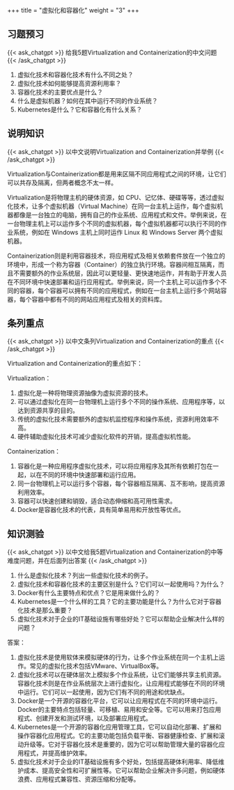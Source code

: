 +++
title = "虚拟化和容器化"
weight = "3"
+++
## 习题预习
{{< ask_chatgpt >}}
给我5题Virtualization and Containerization的中文问题
{{< /ask_chatgpt >}}



1. 虚拟化技术和容器化技术有什么不同之处？ 
2. 虚拟化技术如何能够提高资源利用率？ 
3. 容器化技术的主要优点是什么？ 
4. 什么是虚拟机器？如何在其中运行不同的作业系统？ 
5. Kubernetes是什么？它和容器化有什么关系？   

## 说明知识
{{< ask_chatgpt >}}
以中文说明Virtualization and Containerization并举例
{{< /ask_chatgpt >}}



Virtualization与Containerization都是用来区隔不同应用程式之间的环境，让它们可以共存及隔离，但两者概念不太一样。

Virtualization是将物理主机的硬体资源，如 CPU、记忆体、硬碟等等，透过虚拟化技术，让多个虚拟机器（Virtual Machine）在同一台主机上运作，每个虚拟机器都像是一台独立的电脑，拥有自己的作业系统、应用程式和文件。举例来说，在一台物理主机上可以运作多个不同的虚拟机器，每个虚拟机器都可以执行不同的作业系统，例如在 Windows 主机上同时运作 Linux 和 Windows Server 两个虚拟机器。

Containerization则是利用容器技术，将应用程式及相关依赖套件放在一个独立的环境中，形成一个称为容器（Container）的独立执行环境。容器间相互隔离，而且不需要额外的作业系统层，因此可以更轻量、更快速地运作，并有助于开发人员在不同环境中快速部署和运行应用程式。举例来说，同一个主机上可以运作多个不同的容器，每个容器可以拥有不同的应用程式，例如在一台主机上运行多个网站容器，每个容器中都有不同的网站应用程式及相关的资料库。   

## 条列重点
{{< ask_chatgpt >}}
以中文条列Virtualization and Containerization的重点
{{< /ask_chatgpt >}}



Virtualization and Containerization的重点如下：

Virtualization：
1. 虚拟化是一种将物理资源抽像为虚拟资源的技术。
2. 可以通过虚拟化在同一台物理机上运行多个不同的操作系统、应用程序等，以达到资源共享的目的。
3. 传统的虚拟化技术需要额外的虚拟机监控程序和操作系统，资源利用效率不高。
4. 硬件辅助虚拟化技术可减少虚拟化软件的开销，提高虚拟机性能。

Containerization：
1. 容器化是一种应用程序虚拟化技术，可以将应用程序及其所有依赖打包在一起，以在不同的环境中快速部署和运行应用。
2. 同一台物理机上可以运行多个容器，每个容器相互隔离、互不影响，提高资源利用效率。
3. 容器可以快速创建和销毁，适合动态伸缩和高可用性需求。
4. Docker是容器化技术的代表，具有简单易用和开放性等优点。   

## 知识测验
{{< ask_chatgpt >}}
以中文给我5题Virtualization and Containerization的中等难度问题，并在后面列出答案
{{< /ask_chatgpt >}}



1. 什么是虚拟化技术？列出一些虚拟化技术的例子。
2. 虚拟化技术和容器化技术的主要区别是什么？它们可以一起使用吗？为什么？
3. Docker有什么主要特点和优点？它是用来做什么的？
4. Kubernetes是一个什么样的工具？它的主要功能是什么？为什么它对于容器化技术是那么重要？
5. 虚拟化技术对于企业的IT基础设施有哪些好处？它可以帮助企业解决什么样的问题？

答案：
1. 虚拟化技术是使用软体来模拟硬体的行为，让多个作业系统在同一个主机上运作。常见的虚拟化技术包括VMware、VirtualBox等。
2. 虚拟化技术可以在硬体层次上模拟多个作业系统，让它们能够共享主机资源。容器化技术则是在作业系统层次上进行虚拟化，让应用程式能够在不同的环境中运行。它们可以一起使用，因为它们有不同的用途和优缺点。
3. Docker是一个开源的容器化平台，它可以让应用程式在不同的环境中运行。Docker的主要特点包括轻量、可移植、易用和安全等。它可以用来打包应用程式、创建开发和测试环境，以及部署应用程式。
4. Kubernetes是一个开源的容器化应用管理工具，它可以自动化部署、扩展和操作容器化应用程式。它的主要功能包括负载平衡、容器健康检查、扩展和滚动升级等。它对于容器化技术是重要的，因为它可以帮助管理大量的容器化应用程式，并提高维护效率。
5. 虚拟化技术对于企业的IT基础设施有多个好处，包括提高硬体利用率、降低维护成本、提高安全性和可扩展性等。它可以帮助企业解决许多问题，例如硬体浪费、应用程式兼容性、资源压缩和分配等。   

